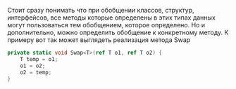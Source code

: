 Стоит сразу понимать что при обобщении классов, структур, интерфейсов, все методы которые определены в этих типах данных могут пользоваться тем обобщением, которое определено. 
Но и дополнительно, можно определить обобщение к конкретному методу.
К примеру вот так может выглядеть реализация метода Swap


```csharp
private static void Swap<T>(ref T o1, ref T o2) { 
	T temp = o1;
	o1 = o2; 
	o2 = temp;
}


```


